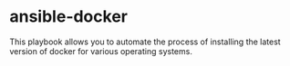 # ansible-docker
This playbook allows you to automate the process of installing the latest version of docker for various operating systems.
